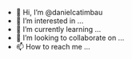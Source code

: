 - 👋 Hi, I’m @danielcatimbau
- 👀 I’m interested in ...
- 🌱 I’m currently learning ...
- 💞️ I’m looking to collaborate on ...
- 📫 How to reach me ...

<!---
danielcatimbau/danielcatimbau is a ✨ special ✨ repository because its `README.md` (this file) appears on your GitHub profile.
You can click the Preview link to take a look at your changes.
--->

